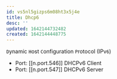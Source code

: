 ```yaml
---
id: vs5nl5gizps6m08ht3x5j4e
title: Dhcp6
desc: ''
updated: 1642144732482
created: 1642144448775
---
```



`D`ynamic `H`ost `C`onfiguration `P`rotocol (IPv`6`)

- Port: [[n.port.546]] DHCPv6 Client
- Port: [[n.port.547]] DHCPv6 Server
